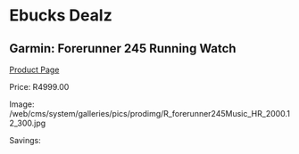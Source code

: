 
# Ebucks Dealz
## Garmin: Forerunner 245 Running Watch
[Product Page](https://www.ebucks.com/web/shop/productSelected.do?prodId=535470887&catId=1233320031)

Price: R4999.00

Image: /web/cms/system/galleries/pics/prodimg/R_forerunner245Music_HR_2000.12_300.jpg

Savings: 


	